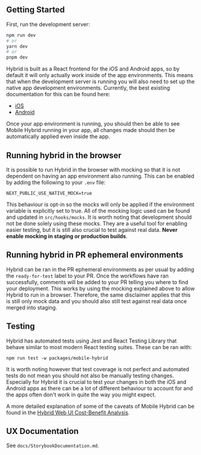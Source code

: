 ## Getting Started

First, run the development server:

```bash
npm run dev
# or
yarn dev
# or
pnpm dev
```

Hybrid is built as a React frontend for the iOS and Android apps, so by default it will only actually work inside of the app environments. This means that when the development server is running you will also need to set up the native app development environments. Currently, the best existing documentation for this can be found here:

- [iOS](https://bluelightcard.atlassian.net/wiki/spaces/BTB/pages/2522513443/Developer+Onboarding+iOS)
- [Android](https://bluelightcard.atlassian.net/wiki/spaces/BTB/pages/2435842373/Developer+onboarding+ANDROID)

Once your app environment is running, you should then be able to see Mobile Hybrid running in your app, all changes made should then be automatically applied even inside the app.

## Running hybrid in the browser

It is possible to run Hybrid in the browser with mocking so that it is not dependent on having an app environment also running. This can be enabled by adding the following to your `.env` file:

```
NEXT_PUBLIC_USE_NATIVE_MOCK=true
```

This behaviour is opt-in so the mocks will only be applied if the environment variable is explicitly set to true. All of the mocking logic used can be found and updated in `src/hooks/mocks`. It is worth noting that development should not be done solely using these mocks. They are a useful tool for enabling easier testing, but it is still also crucial to test against real data. **Never enable mocking in staging or production builds**.

## Running hybrid in PR ephemeral environments

Hybrid can be ran in the PR ephemeral environments as per usual by adding the `ready-for-test` label to your PR. Once the workflows have ran successfully, comments will be added to your PR telling you where to find your deployment. This works by using the mocking explained above to allow Hybrid to run in a browser. Therefore, the same disclaimer applies that this is still only mock data and you should also still test against real data once merged into staging.

## Testing

Hybrid has automated tests using Jest and React Testing Library that behave similar to most modern React testing suites. These can be ran with:

`npm run test -w packages/mobile-hybrid`

It is worth noting however that test coverage is not perfect and automated tests do not mean you should not also be manually testing changes. Especially for Hybrid it is crucial to test your changes in both the iOS and Android apps as there can be a lot of different behaviour to account for and the apps often don't work in quite the way you might expect.

A more detailed explanation of some of the caveats of Mobile Hybrid can be found in the [Hybrid Web UI Cost-Benefit Analysis](https://bluelightcard.atlassian.net/wiki/x/HYAyrw).

## UX Documentation

See `docs/StorybookDocumentation.md`.
